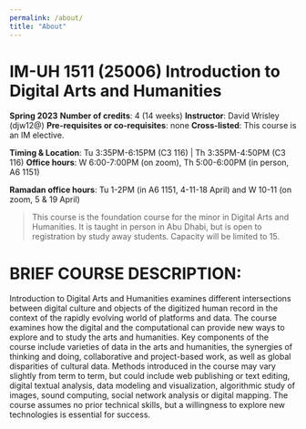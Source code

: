 ```yaml
---
permalink: /about/
title: "About"
---
```


# IM-UH 1511 (25006) Introduction to Digital Arts and Humanities
**Spring 2023**
**Number of credits**: 4 (14 weeks)
**Instructor**: David Wrisley (djw12@)
**Pre-requisites or co-requisites**: none
**Cross-listed**: This course is an IM elective.

**Timing & Location**: Tu 3:35PM-6:15PM (C3 116) | Th 3:35PM-4:50PM (C3 116) 
**Office hours**: W 6:00-7:00PM (on zoom), Th 5:00-6:00PM (in person, A6 1151)

**Ramadan office hours**: Tu 1-2PM (in A6 1151, 4-11-18 April) and W 10-11 (on zoom, 5 & 19 April)   

> This course is the foundation course for the minor in Digital Arts and Humanities. It is taught in person in Abu Dhabi, but is open to registration by study away students. Capacity will be limited to 15. 

# BRIEF COURSE DESCRIPTION:
Introduction to Digital Arts and Humanities examines different intersections between digital culture and objects of the digitized human record in the context of the rapidly evolving world of platforms and data. The course examines how the digital and the computational can provide new ways to explore and to study the arts and humanities. Key components of the course include varieties of data in the arts and humanities, the synergies of thinking and doing, collaborative and project-based work, as well as global disparities of cultural data. Methods introduced in the course may vary slightly from term to term, but could include web publishing or text editing, digital textual analysis, data modeling and visualization, algorithmic study of images, sound computing, social network analysis or digital mapping. The course assumes no prior technical skills, but a willingness to explore new technologies is essential for success.
